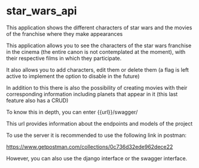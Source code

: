 # star_wars_api
This application shows the different characters of star wars and the movies of the franchise where they make appearances


This application allows you to see the characters of the star wars franchise in the cinema (the entire canon is not contemplated at the moment), with their respective films in which they participate.

It also allows you to add characters, edit them or delete them (a flag is left active to implement the option to disable in the future)

In addition to this there is also the possibility of creating movies with their corresponding information including planets that appear in it (this last feature also has a CRUD)

To know this in depth, you can enter {{url}}/swagger/

This url provides information about the endpoints and models of the project


To use the server it is recommended to use the following link in postman:

https://www.getpostman.com/collections/0c736d32ede962dece22

However, you can also use the django interface or the swagger interface.

